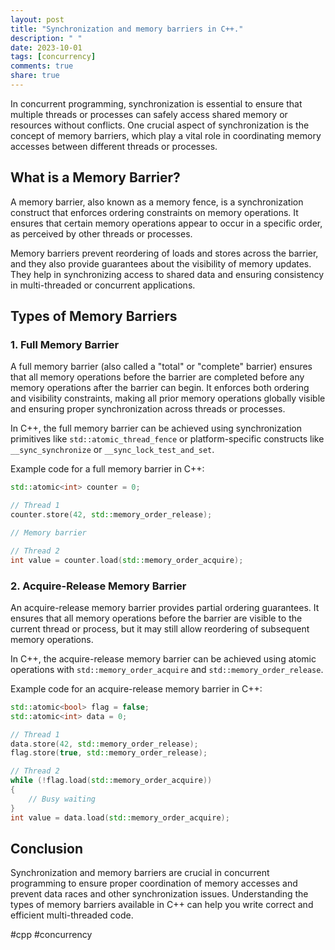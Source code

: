 ```yaml
---
layout: post
title: "Synchronization and memory barriers in C++."
description: " "
date: 2023-10-01
tags: [concurrency]
comments: true
share: true
---
```


In concurrent programming, synchronization is essential to ensure that multiple threads or processes can safely access shared memory or resources without conflicts. One crucial aspect of synchronization is the concept of memory barriers, which play a vital role in coordinating memory accesses between different threads or processes.

## What is a Memory Barrier?

A memory barrier, also known as a memory fence, is a synchronization construct that enforces ordering constraints on memory operations. It ensures that certain memory operations appear to occur in a specific order, as perceived by other threads or processes.

Memory barriers prevent reordering of loads and stores across the barrier, and they also provide guarantees about the visibility of memory updates. They help in synchronizing access to shared data and ensuring consistency in multi-threaded or concurrent applications.

## Types of Memory Barriers

### 1. Full Memory Barrier

A full memory barrier (also called a "total" or "complete" barrier) ensures that all memory operations before the barrier are completed before any memory operations after the barrier can begin. It enforces both ordering and visibility constraints, making all prior memory operations globally visible and ensuring proper synchronization across threads or processes.

In C++, the full memory barrier can be achieved using synchronization primitives like `std::atomic_thread_fence` or platform-specific constructs like `__sync_synchronize` or `__sync_lock_test_and_set`.

Example code for a full memory barrier in C++:

```cpp
std::atomic<int> counter = 0;

// Thread 1
counter.store(42, std::memory_order_release);

// Memory barrier

// Thread 2
int value = counter.load(std::memory_order_acquire);
```

### 2. Acquire-Release Memory Barrier

An acquire-release memory barrier provides partial ordering guarantees. It ensures that all memory operations before the barrier are visible to the current thread or process, but it may still allow reordering of subsequent memory operations.

In C++, the acquire-release memory barrier can be achieved using atomic operations with `std::memory_order_acquire` and `std::memory_order_release`.

Example code for an acquire-release memory barrier in C++:

```cpp
std::atomic<bool> flag = false;
std::atomic<int> data = 0;

// Thread 1
data.store(42, std::memory_order_release);
flag.store(true, std::memory_order_release);

// Thread 2
while (!flag.load(std::memory_order_acquire))
{
    // Busy waiting
}
int value = data.load(std::memory_order_acquire);
```

## Conclusion

Synchronization and memory barriers are crucial in concurrent programming to ensure proper coordination of memory accesses and prevent data races and other synchronization issues. Understanding the types of memory barriers available in C++ can help you write correct and efficient multi-threaded code.

#cpp #concurrency